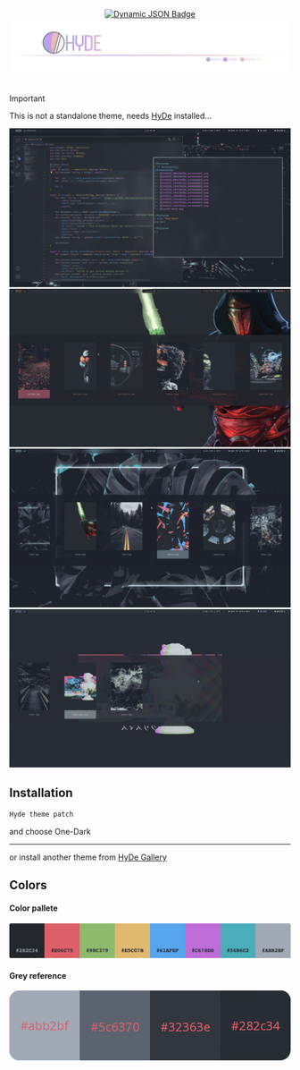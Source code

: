 <div align = center>
    <a href="https://discord.gg/AYbJ9MJez7">
        <img alt="Dynamic JSON Badge" src="https://img.shields.io/badge/dynamic/json?url=https%3A%2F%2Fdiscordapp.com%2Fapi%2Finvites%2FmT5YqjaJFh%3Fwith_counts%3Dtrue&query=%24.approximate_member_count&suffix=%20members&style=for-the-badge&logo=discord&logoSize=auto&label=The%20HyDe%20Project&labelColor=ebbcba&color=c79bf0">    
    </a>
</div>
<div align = center><img src="https://raw.githubusercontent.com/prasanthrangan/hyprdots/main/Source/assets/hyde_banner.png"><br><br></div>


> [!IMPORTANT]
> This is not a standalone theme, needs [HyDe](https://github.com/prasanthrangan/hyprdots) installed...

![t1](./screenshots/240213_11h51m40s_screenshot.png)
![t2](./screenshots/240213_11h46m43s_screenshot.png)
![t3](./screenshots/240213_11h47m22s_screenshot.png)
![t4](./screenshots/240213_11h47m56s_screenshot.png)

## Installation

```sh
Hyde theme patch
```
and choose One-Dark

---

or install another theme from [HyDe Gallery](https://github.com/kRHYME7/hyde-gallery)


## Colors

#### Color pallete
![colors](./screenshots/onedark-reference.png)

#### Grey reference
![grey](./screenshots/onedark_grey_ref.png)


